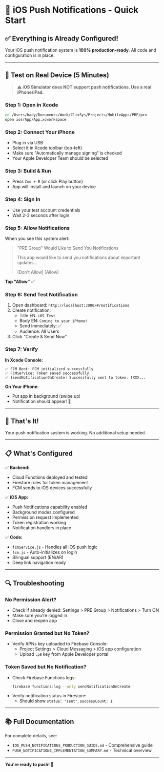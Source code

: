 # 🚀 iOS Push Notifications - Quick Start

## ✅ Everything is Already Configured!

Your iOS push notification system is **100% production-ready**. All code and configuration is in place.

---

## 📱 Test on Real Device (5 Minutes)

> **⚠️ iOS Simulator does NOT support push notifications. Use a real iPhone/iPad.**

### **Step 1: Open in Xcode**
```bash
cd /Users/hady/Documents/Work/ClixSys/Projects/MobileApps/PRE/pre
open ios/App/App.xcworkspace
```

### **Step 2: Connect Your iPhone**
- Plug in via USB
- Select it in Xcode toolbar (top-left)
- Make sure "Automatically manage signing" is checked
- Your Apple Developer Team should be selected

### **Step 3: Build & Run**
- Press `Cmd + R` (or click Play button)
- App will install and launch on your device

### **Step 4: Sign In**
- Use your test account credentials
- Wait 2-3 seconds after login

### **Step 5: Allow Notifications**
When you see this system alert:

> "PRE Group" Would Like to Send You Notifications
> 
> This app would like to send you notifications about important updates...
> 
> [Don't Allow] [Allow]

**Tap "Allow"** ✅

### **Step 6: Send Test Notification**

1. Open dashboard: `http://localhost:3000/#/notifications`
2. Create notification:
   - Title EN: `iOS Test`
   - Body EN: `Coming to your iPhone!`
   - Send immediately: ✅
   - Audience: All Users
3. Click "Create & Send Now"

### **Step 7: Verify**

**In Xcode Console:**
```
✅ FCM Boot: FCM initialized successfully
✅ FCMService: Token saved successfully
✅ [sendNotificationOnCreate] Successfully sent to token: fXXX...
```

**On Your iPhone:**
- Put app in background (swipe up)
- Notification should appear! 📲

---

## 🎉 That's It!

Your push notification system is working. No additional setup needed.

---

## 📋 What's Configured

✅ **Backend:**
- Cloud Functions deployed and tested
- Firestore rules for token management
- FCM sends to iOS devices successfully

✅ **iOS App:**
- Push Notifications capability enabled
- Background modes configured
- Permission request implemented
- Token registration working
- Notification handlers in place

✅ **Code:**
- `fcmService.js` - Handles all iOS push logic
- `fcm.js` - Auto-initializes on login
- Bilingual support (EN/AR)
- Deep link navigation ready

---

## 🔍 Troubleshooting

### **No Permission Alert?**
- Check if already denied: Settings > PRE Group > Notifications > Turn ON
- Make sure you're logged in
- Close and reopen app

### **Permission Granted but No Token?**
- Verify APNs key uploaded to Firebase Console:
  - Project Settings > Cloud Messaging > iOS app configuration
  - Upload `.p8` key from Apple Developer portal

### **Token Saved but No Notification?**
- Check Firebase Functions logs:
  ```bash
  firebase functions:log --only sendNotificationOnCreate
  ```
- Verify notification status in Firestore:
  - Should show `status: "sent"`, `successCount: 1`

---

## 📚 Full Documentation

For complete details, see:
- `IOS_PUSH_NOTIFICATIONS_PRODUCTION_GUIDE.md` - Comprehensive guide
- `PUSH_NOTIFICATIONS_IMPLEMENTATION_SUMMARY.md` - Technical overview

---

**You're ready to push! 🚀**

